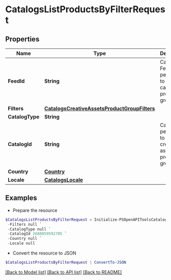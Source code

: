 # CatalogsListProductsByFilterRequest
## Properties

Name | Type | Description | Notes
------------ | ------------- | ------------- | -------------
**FeedId** | **String** | Catalog Feed id pertaining to the catalog product group filter. | 
**Filters** | [**CatalogsCreativeAssetsProductGroupFilters**](CatalogsCreativeAssetsProductGroupFilters.md) |  | 
**CatalogType** | **String** |  | 
**CatalogId** | **String** | Catalog id pertaining to the creative assets product group. | 
**Country** | [**Country**](Country.md) |  | 
**Locale** | [**CatalogsLocale**](CatalogsLocale.md) |  | 

## Examples

- Prepare the resource
```powershell
$CatalogsListProductsByFilterRequest = Initialize-PSOpenAPIToolsCatalogsListProductsByFilterRequest  -FeedId 2680059592705 `
 -Filters null `
 -CatalogType null `
 -CatalogId 2680059592705 `
 -Country null `
 -Locale null
```

- Convert the resource to JSON
```powershell
$CatalogsListProductsByFilterRequest | ConvertTo-JSON
```

[[Back to Model list]](../README.md#documentation-for-models) [[Back to API list]](../README.md#documentation-for-api-endpoints) [[Back to README]](../README.md)

